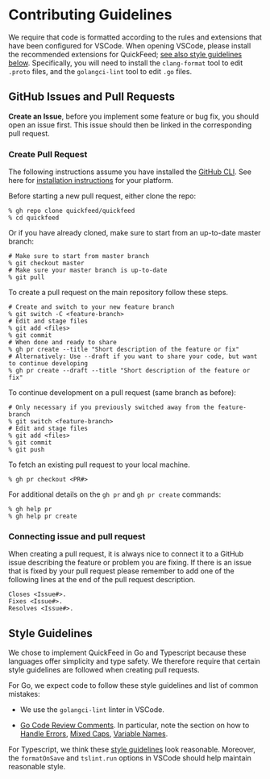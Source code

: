 # Contributing Guidelines

We require that code is formatted according to the rules and extensions that have been configured for VSCode.
When opening VSCode, please install the recommended extensions for QuickFeed; [see also style guidelines below](#style-guidelines).
Specifically, you will need to install the `clang-format` tool to edit `.proto` files, and the `golangci-lint` tool to edit `.go` files.

## GitHub Issues and Pull Requests

**Create an Issue**, before you implement some feature or bug fix, you should open an issue first.
This issue should then be linked in the corresponding pull request.

### Create Pull Request

The following instructions assume you have installed the [GitHub CLI](https://github.com/cli/cli).
See here for [installation instructions](https://github.com/cli/cli#installation) for your platform.

Before starting a new pull request, either clone the repo:

```shell
% gh repo clone quickfeed/quickfeed
% cd quickfeed
```

Or if you have already cloned, make sure to start from an up-to-date master branch:

```shell
# Make sure to start from master branch
% git checkout master
# Make sure your master branch is up-to-date
% git pull
```

To create a pull request on the main repository follow these steps.

```shell
# Create and switch to your new feature branch
% git switch -C <feature-branch>
# Edit and stage files
% git add <files>
% git commit
# When done and ready to share
% gh pr create --title "Short description of the feature or fix"
# Alternatively: Use --draft if you want to share your code, but want to continue developing
% gh pr create --draft --title "Short description of the feature or fix"
```

To continue development on a pull request (same branch as before):

```shell
# Only necessary if you previously switched away from the feature-branch
% git switch <feature-branch>
# Edit and stage files
% git add <files>
% git commit
% git push
```

To fetch an existing pull request to your local machine.

```shell
% gh pr checkout <PR#>
```

For additional details on the `gh pr` and `gh pr create` commands:

```shell
% gh help pr
% gh help pr create
```

### Connecting issue and pull request

When creating a pull request, it is always nice to connect it to a GitHub issue describing the feature or problem you are fixing.
If there is an issue that is fixed by your pull request please remember to add one of the following lines at the end of the pull request description.

```text
Closes <Issue#>.
Fixes <Issue#>.
Resolves <Issue#>.
```

## Style Guidelines

We chose to implement QuickFeed in Go and Typescript because these languages offer simplicity and type safety.
We therefore require that certain style guidelines are followed when creating pull requests.

For Go, we expect code to follow these style guidelines and list of common mistakes:

- We use the `golangci-lint` linter in VSCode.

- [Go Code Review Comments](https://go.dev/wiki/CodeReviewComments).
  In particular, note the section on how to
  [Handle Errors](https://go.dev/wiki/CodeReviewComments#handle-errors),
  [Mixed Caps](https://go.dev/wiki/CodeReviewComments#mixed-caps),
  [Variable Names](https://go.dev/wiki/CodeReviewComments#variable-names).

For Typescript, we think these [style guidelines](https://github.com/basarat/typescript-book/blob/master/docs/styleguide/styleguide.md) look reasonable.
Moreover, the `formatOnSave` and `tslint.run` options in VSCode should help maintain reasonable style.
